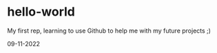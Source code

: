 # hello-world
My first rep, learning to use Github to help me with my future projects ;)

09-11-2022
